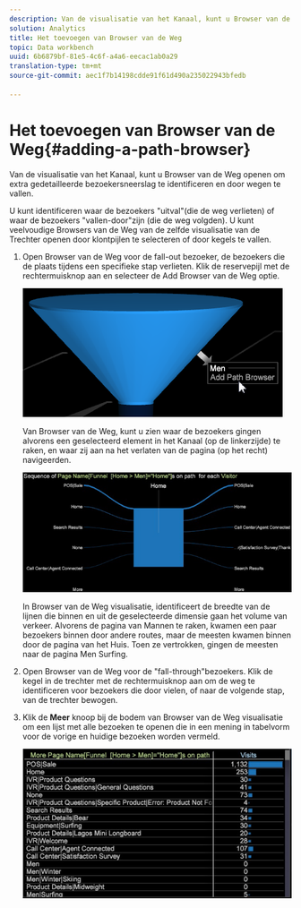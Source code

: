 ```yaml
---
description: Van de visualisatie van het Kanaal, kunt u Browser van de Weg openen om extra gedetailleerde bezoekersneerslag te identificeren en door wegen te vallen.
solution: Analytics
title: Het toevoegen van Browser van de Weg
topic: Data workbench
uuid: 6b6879bf-81e5-4c6f-a4a6-eecac1ab0a29
translation-type: tm+mt
source-git-commit: aec1f7b14198cdde91f61d490a235022943bfedb

---
```



# Het toevoegen van Browser van de Weg{#adding-a-path-browser}

Van de visualisatie van het Kanaal, kunt u Browser van de Weg openen om extra gedetailleerde bezoekersneerslag te identificeren en door wegen te vallen.

<!-- <a id="section_874AAAA89CB440EA9EABC514E987B613"></a> -->

U kunt identificeren waar de bezoekers &quot;uitval&quot;(die de weg verlieten) of waar de bezoekers &quot;vallen-door&quot;zijn (die de weg volgden). U kunt veelvoudige Browsers van de Weg van de zelfde visualisatie van de Trechter openen door klontpijlen te selecteren of door kegels te vallen.

1. Open Browser van de Weg voor de fall-out bezoeker, de bezoekers die de plaats tijdens een specifieke stap verlieten. Klik de reservepijl met de rechtermuisknop aan en selecteer de Add Browser van de Weg optie.

   ![](assets/funnel_path_browser_1.png)

   Van Browser van de Weg, kunt u zien waar de bezoekers gingen alvorens een geselecteerd element in het Kanaal (op de linkerzijde) te raken, en waar zij aan na het verlaten van de pagina (op het recht) navigeerden.

   ![](assets/funnel_path_browser_2.png)

   In Browser van de Weg visualisatie, identificeert de breedte van de lijnen die binnen en uit de geselecteerde dimensie gaan het volume van verkeer. Alvorens de pagina van Mannen te raken, kwamen een paar bezoekers binnen door andere routes, maar de meesten kwamen binnen door de pagina van het Huis. Toen ze vertrokken, gingen de meesten naar de pagina Men Surfing.

1. Open Browser van de Weg voor de &quot;fall-through&quot;bezoekers. Klik de kegel in de trechter met de rechtermuisknop aan om de weg te identificeren voor bezoekers die door vielen, of naar de volgende stap, van de trechter bewogen.
1. Klik de **Meer** knoop bij de bodem van Browser van de Weg visualisatie om een lijst met alle bezoeken te openen die in een mening in tabelvorm voor de vorige en huidige bezoeken worden vermeld.

   ![](assets/path_browser_more.png)

